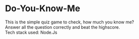 # Do-You-Know-Me
This is the simple quiz game to check, how much you know me? <br>
Answer all the question correctly and beat the highscore.<br>
Tech stack used:
Node.Js

